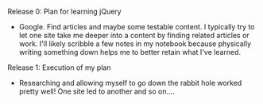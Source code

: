 Release 0: Plan for learning jQuery
  - Google. Find articles and maybe some testable content. I typically try to let one site take me deeper into a content by finding related articles or work. I'll likely scribble a few notes in my notebook because physically writing something down helps me to better retain what I've learned. 

Release 1: Execution of my plan
  - Researching and allowing myself to go down the rabbit hole worked pretty well! One site led to another and so on.... 